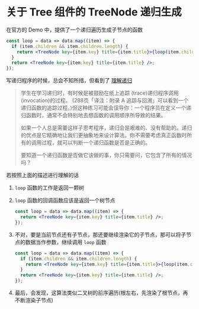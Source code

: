 # 关于 Tree 组件的 TreeNode 递归生成

在官方的 Demo 中，提供了一个递归遍历生成子节点的函数

```jsx
const loop = data => data.map((item) => {
  if (item.children && item.children.length) {
    return <TreeNode key={item.key} title={item.title}>{loop(item.children)}</TreeNode>;
  }
  return <TreeNode key={item.key} title={item.title} />;
});
```

写递归程序的时候，总会不知所措，但看到了 [理解递归](https://acl.readthedocs.io/en/latest/zhCN/ch3-cn.html#understanding-recursion)

> 学生在学习递归时，有时候是被鼓励在纸上追踪 (trace)递归程序调用 (invocation)的过程。 (288页「译注：附录 A 追踪与回溯」可以看到一个递归函数的追踪过程。)但这种练习可能会误导你：一个程序员在定义一个递归函数时，通常不会特别地去想函数的调用顺序所导致的结果。
>
> 如果一个人总是需要这样子思考程序，递归会是艰难的、没有帮助的。递归的优点是它精确地让我们更抽象地来设计算法。你不需要考虑真正函数时所有的调用过程，就可以判断一个递归函数是否是正确的。
>
> 要知道一个递归函数是否做它该做的事，你只需要问，它包含了所有的情况吗？

若按照上面的描述进行理解的话

1. `loop` 函数的工作是返回一颗树
2. `loop` 函数的回调函数应该是返回一个树节点

    ```jsx
    const loop = data => data.map((item) => {
      return <TreeNode key={item.key} title={item.title} />;
    });
    ```

3. 不对，要是当前节点还有子节点，那还要继续渲染它的子节点，那可以将子节点的数据当作参数，继续调用 `loop` 函数

    ```jsx
    const loop = data => data.map((item) => {
      if (item.children && item.children.length) {
        return <TreeNode key={item.key} title={item.title}>{loop(item.children)}</TreeNode>;
      }
      return <TreeNode key={item.key} title={item.title} />;
    });
    ```

4. 最后，会发现，这算法类似二叉树的前序遍历(根左右，先渲染了根节点，再不断渲染子节点)

